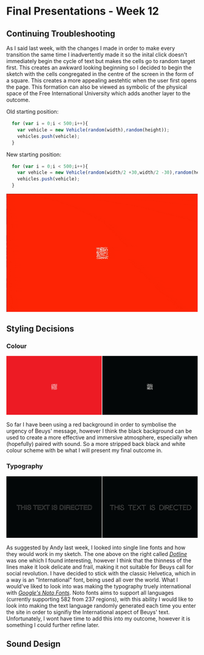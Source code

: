 # Final Presentations - Week 12

## Continuing Troubleshooting
As I said last week, with the changes I made in order to make every transition the same time I inadvertently made it so the inital click doesn't immediately begin the cycle of text but makes the cells go to random target first. This creates an awkward looking beginning so I decided to begin the sketch with the cells congregated in the centre of the screen in the form of a square. This creates a more appealing aestehtic when the user first opens the page. This formation can also be viewed as symbolic of the physical space of the Free International University which adds another layer to the outcome.

Old starting position:

```Javascript
  for (var i = 0;i < 500;i++){
    var vehicle = new Vehicle(random(width),random(height));
    vehicles.push(vehicle);    
  } 
```
New starting position:

```Javascript
  for (var i = 0;i < 500;i++){
    var vehicle = new Vehicle(random(width/2 +30,width/2 -30),random(height/2 +30,height/2 -30));
    vehicles.push(vehicle);    
  } 
```
![](start.gif)

## Styling Decisions

### Colour

![](black_red.jpg)

So far I have been using a red background in order to symbolise the urgency of Beuys' message, however I think the black background can be used to create a more effective and immersive atmosphere, especially when (hopefully) paired with sound. So a more stripped back black and white colour scheme with be what I will present my final outcome in.

### Typography

![](type.jpg)

As suggested by Andy last week, I looked into single line fonts and how they would work in my sketch. The one above on the right called [*Dotline*](https://www.fontspace.com/dotline-font-f6023) was one which I found interesting, however I think that the thinness of the lines make it look delicate and frail, making it not suitable for Beuys call for social revolution. I have decided to stick with the classic Helvetica, which in a way is an "International" font, being used all over the world. What I would've liked to look into was making the typography truely international with [*Google's Noto Fonts*](https://www.google.com/get/noto/). Noto fonts aims to support all languages (currently supporting 582 from 237 regions), with this ability I would like to look into making the text language randomly generated each time you enter the site in order to signifiy the International aspect of Beuys' text. Unfortunately, I wont have time to add this into my outcome, however it is something I could further refine later.

## Sound Design


